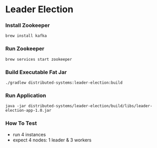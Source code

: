 # Leader Election

### Install Zookeeper

``` 
brew install kafka
```

### Run Zookeeper

```
brew services start zookeeper
```

### Build Executable Fat Jar

```
./gradlew distributed-systems:leader-election:build
```

### Run Application

```
java -jar distributed-systems/leader-election/build/libs/leader-election-app-1.0.jar
```

### How To Test

* run 4 instances
* expect 4 nodes: 1 leader & 3 workers
